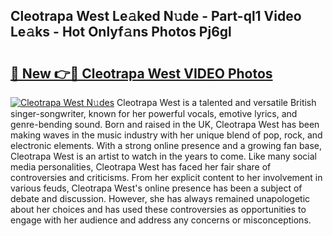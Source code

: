 ## Cleotrapa West Le𝚊ked N𝚞de - Part-ql1 Video Le𝚊ks - Hot Onlyf𝚊ns Photos Pj6gl

# <h2><a href="http://ab43545.deff.icu/?id=Cleotrapa+West">🔗 New 👉🔴 Cleotrapa West VIDEO Photos</a></h2>

[![Cleotrapa West N𝚞des](https://i.imgur.com/rIISA9y.gif)](http://ab43545.deff.icu/?id=Cleotrapa+West)
Cleotrapa West is a talented and versatile British singer-songwriter, known for her powerful vocals, emotive lyrics, and genre-bending sound. Born and raised in the UK, Cleotrapa West has been making waves in the music industry with her unique blend of pop, rock, and electronic elements. With a strong online presence and a growing fan base, Cleotrapa West is an artist to watch in the years to come. Like many social media personalities, Cleotrapa West has faced her fair share of controversies and criticisms. From her explicit content to her involvement in various feuds, Cleotrapa West's online presence has been a subject of debate and discussion. However, she has always remained unapologetic about her choices and has used these controversies as opportunities to engage with her audience and address any concerns or misconceptions.

